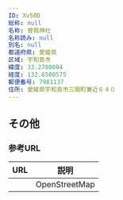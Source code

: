 ```yaml
---
ID: Xv50D
総称: null
名称: 曽我神社
名称読み: null
別名: null
都道府県: 愛媛県
区域: 宇和島市
緯度: 33.2780084
経度: 132.6500575
郵便番号: 7981137
住所: 愛媛県宇和島市三間町兼近６４０
---
```


## その他

### 参考URL

| URL | 説明          |
| --- | ------------- |
|     | OpenStreetMap |
